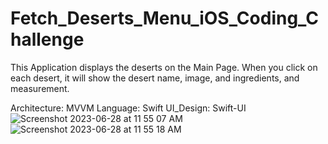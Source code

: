 # Fetch_Deserts_Menu_iOS_Coding_Challenge

This Application displays the deserts on the Main Page. When you click on each desert, it will show the desert name, image, and ingredients, and measurement.

Architecture: MVVM
Language: Swift
UI_Design: Swift-UI
![Screenshot 2023-06-28 at 11 55 07 AM](https://github.com/anushavalasapalli-97/Fetch_Deserts_Menu_iOS_Coding_Challenge/assets/56216071/7af35f17-d467-4d14-8a9b-3461a5349822)
![Screenshot 2023-06-28 at 11 55 18 AM](https://github.com/anushavalasapalli-97/Fetch_Deserts_Menu_iOS_Coding_Challenge/assets/56216071/13c2f068-22e1-459f-ad22-134d48cb01bd)
